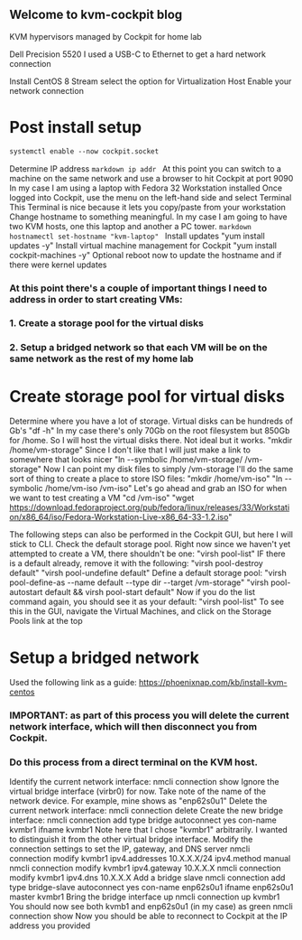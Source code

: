## Welcome to kvm-cockpit blog

KVM hypervisors managed by Cockpit for home lab

Dell Precision 5520
I used a USB-C to Ethernet to get a hard network connection

Install CentOS 8 Stream
  select the option for Virtualization Host
  Enable your network connection
  
# Post install setup
  ```markdown
  systemctl enable --now cockpit.socket
  ```
  Determine IP address
    ```markdown
    ip addr
    ```
  At this point you can switch to a machine on the same network and use a browser to hit Cockpit at port 9090
  In my case I am using a laptop with Fedora 32 Workstation installed
  Once logged into Cockpit, use the menu on the left-hand side and select Terminal
  This Terminal is nice because it lets you copy/paste from your workstation
  Change hostname to something meaningful. In my case I am going to have two KVM hosts, one this laptop and another a PC tower.
    ```markdown
    hostnamectl set-hostname "kvm-laptop"
    ```
  Install updates
    "yum install updates -y"
  Install virtual machine management for Cockpit 
    "yum install cockpit-machines -y"
  Optional reboot now to update the hostname and if there were kernel updates
  
### At this point there's a couple of important things I need to address in order to start creating VMs:
###  1. Create a storage pool for the virtual disks
###  2. Setup a bridged network so that each VM will be on the same network as the rest of my home lab

# Create storage pool for virtual disks
  Determine where you have a lot of storage. Virtual disks can be hundreds of Gb's
    "df -h"
  In my case there's only 70Gb on the root filesystem but 850Gb for /home. So I will host the virtual disks there. Not ideal but it works.
    "mkdir /home/vm-storage"
  Since I don't like that I will just make a link to somewhere that looks nicer
    "ln --symbolic /home/vm-storage/ /vm-storage"
  Now I can point my disk files to simply /vm-storage
  I'll do the same sort of thing to create a place to store ISO files:
    "mkdir /home/vm-iso"
    "ln --symbolic /home/vm-iso /vm-iso"
  Let's go ahead and grab an ISO for when we want to test creating a VM
    "cd /vm-iso"
    "wget https://download.fedoraproject.org/pub/fedora/linux/releases/33/Workstation/x86_64/iso/Fedora-Workstation-Live-x86_64-33-1.2.iso"
    
  The following steps can also be performed in the Cockpit GUI, but here I will stick to CLI.
  Check the default storage pool. Right now since we haven't yet attempted to create a VM, there shouldn't be one:
    "virsh pool-list"
  IF there is a default already, remove it with the following:
    "virsh pool-destroy default"
    "virsh pool-undefine default"
  Define a default storage pool:
    "virsh pool-define-as --name default --type dir --target /vm-storage"
    "virsh pool-autostart default && virsh pool-start default"
  Now if you do the list command again, you should see it as your default:
    "virsh pool-list"
  To see this in the GUI, navigate the Virtual Machines, and click on the Storage Pools link at the top
    
# Setup a bridged network
  Used the following link as a guide: https://phoenixnap.com/kb/install-kvm-centos
  
###  IMPORTANT: as part of this process you will delete the current network interface, which will then disconnect you from Cockpit.
###             Do this process from a direct terminal on the KVM host.
        
  Identify the current network interface:
    nmcli connection show
  Ignore the virtual bridge interface (virbr0) for now.
  Take note of the name of the network device. For example, mine shows as "enp62s0u1"
  Delete the current network interface:
    nmcli connection delete <uuid of your interface>
  Create the new bridge interface:
    nmcli connection add type bridge autoconnect yes con-name kvmbr1 ifname kvmbr1
  Note here that I chose "kvmbr1" arbitrarily. I wanted to distinguish it from the other virtual bridge interface.
  Modify the connection settings to set the IP, gateway, and DNS server
    nmcli connection modify kvmbr1 ipv4.addresses 10.X.X.X/24 ipv4.method manual
    nmcli connection modify kvmbr1 ipv4.gateway 10.X.X.X
    nmcli connection modify kvmbr1 ipv4.dns 10.X.X.X
  Add a bridge slave
    nmcli connection add type bridge-slave autoconnect yes con-name enp62s0u1 ifname enp62s0u1 master kvmbr1
  Bring the bridge interface up
    nmcli connection up kvmbr1
  You should now see both kvmb1 and enp62s0u1 (in my case) as green
    nmcli connection show
  Now you should be able to reconnect to Cockpit at the IP address you provided
  
  
  
